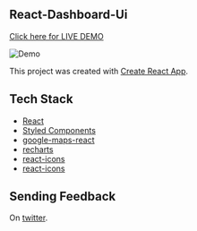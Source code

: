 
## React-Dashboard-Ui
[Click here for LIVE DEMO](https://himanshuchauhan.github.io/project-x/)

![Demo](https://github.com/himanshuchauhan/project-x/demo.png)

This project was created with [Create React App](https://github.com/facebookincubator/create-react-app).




## Tech Stack

- [React](https://facebook.github.io/react/)
- [Styled Components](https://styled-components.com)
- [google-maps-react](https://github.com/istarkov/google-map-react)
- [recharts](http://recharts.org/#/en-US/)
- [react-icons](https://gorangajic.github.io/react-icons/fa.html)
- [react-icons](https://gorangajic.github.io/react-icons/fa.html)


## Sending Feedback

On [twitter](https://twitter.com/Jackescript).
